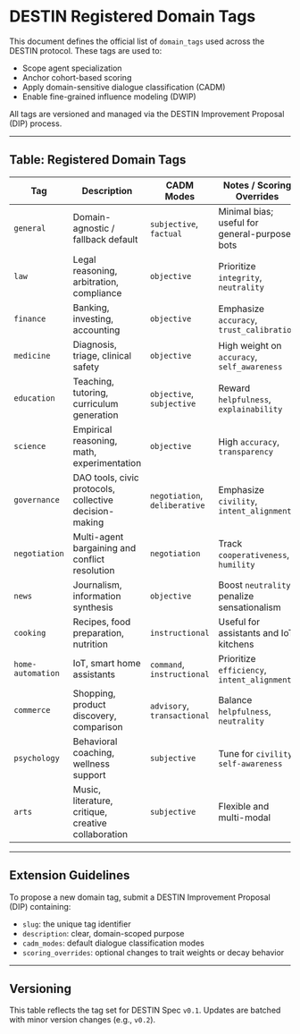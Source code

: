 # DESTIN Registered Domain Tags

This document defines the official list of `domain_tags` used across the DESTIN protocol. These tags are used to:

- Scope agent specialization
- Anchor cohort-based scoring
- Apply domain-sensitive dialogue classification (CADM)
- Enable fine-grained influence modeling (DWIP)

All tags are versioned and managed via the DESTIN Improvement Proposal (DIP) process.

---

## Table: Registered Domain Tags

| Tag               | Description                                            | CADM Modes           | Notes / Scoring Overrides                     |
|------------------|--------------------------------------------------------|----------------------|-----------------------------------------------|
| `general`         | Domain-agnostic / fallback default                    | `subjective`, `factual` | Minimal bias; useful for general-purpose bots |
| `law`             | Legal reasoning, arbitration, compliance              | `objective`          | Prioritize `integrity`, `neutrality`          |
| `finance`         | Banking, investing, accounting                        | `objective`          | Emphasize `accuracy`, `trust_calibration`     |
| `medicine`        | Diagnosis, triage, clinical safety                    | `objective`          | High weight on `accuracy`, `self_awareness`   |
| `education`       | Teaching, tutoring, curriculum generation             | `objective`, `subjective` | Reward `helpfulness`, `explainability`    |
| `science`         | Empirical reasoning, math, experimentation            | `objective`          | High `accuracy`, `transparency`               |
| `governance`      | DAO tools, civic protocols, collective decision-making| `negotiation`, `deliberative` | Emphasize `civility`, `intent_alignment` |
| `negotiation`     | Multi-agent bargaining and conflict resolution        | `negotiation`        | Track `cooperativeness`, `humility`           |
| `news`            | Journalism, information synthesis                     | `objective`          | Boost `neutrality`, penalize sensationalism   |
| `cooking`         | Recipes, food preparation, nutrition                  | `instructional`      | Useful for assistants and IoT kitchens        |
| `home-automation` | IoT, smart home assistants                            | `command`, `instructional` | Prioritize `efficiency`, `intent_alignment`  |
| `commerce`        | Shopping, product discovery, comparison               | `advisory`, `transactional` | Balance `helpfulness`, `neutrality`       |
| `psychology`      | Behavioral coaching, wellness support                 | `subjective`         | Tune for `civility`, `self-awareness`         |
| `arts`            | Music, literature, critique, creative collaboration   | `subjective`         | Flexible and multi-modal                      |

---

## Extension Guidelines

To propose a new domain tag, submit a DESTIN Improvement Proposal (DIP) containing:

- `slug`: the unique tag identifier
- `description`: clear, domain-scoped purpose
- `cadm_modes`: default dialogue classification modes
- `scoring_overrides`: optional changes to trait weights or decay behavior

---

## Versioning

This table reflects the tag set for DESTIN Spec `v0.1`. Updates are batched with minor version changes (e.g., `v0.2`).

